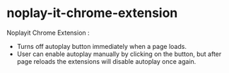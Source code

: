 # noplay-it-chrome-extension


Noplayit Chrome Extension :

- Turns off autoplay button immediately when a page loads.
- User can enable autoplay manually by clicking on the button, but after page reloads the extensions will disable autoplay once again.

